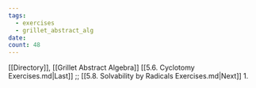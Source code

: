 ```yaml
---
tags:
  - exercises
  - grillet_abstract_alg
date:
count: 48
---
```

[[Directory]], [[Grillet Abstract Algebra]]
[[5.6. Cyclotomy Exercises.md|Last]] ;; [[5.8. Solvability by Radicals Exercises.md|Next]]
1. 